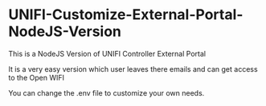# UNIFI-Customize-External-Portal-NodeJS-Version

This is a NodeJS Version of UNIFI Controller External Portal 

It is a very easy version which user leaves there emails and can get 
access to the Open WIFI

You can change the .env file to customize your own needs.
